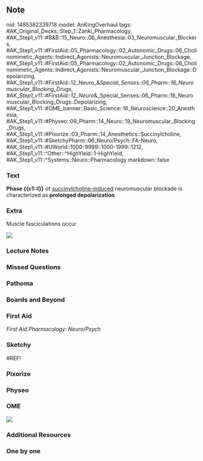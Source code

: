 ## Note
nid: 1485382339718
model: AnKingOverhaul
tags: #AK_Original_Decks::Step_1::Zanki_Pharmacology, #AK_Step1_v11::#B&B::15_Neuro::06_Anesthesia::03_Neuromuscular_Blockers, #AK_Step1_v11::#FirstAid::05_Pharmacology::02_Autonomic_Drugs::06_Cholinomimetic_Agents::Indirect_Agonists::Neuromuscular_Junction_Blockage, #AK_Step1_v11::#FirstAid::05_Pharmacology::02_Autonomic_Drugs::06_Cholinomimetic_Agents::Indirect_Agonists::Neuromuscular_Junction_Blockage::Depolarizing, #AK_Step1_v11::#FirstAid::12_Neuro_&_Special_Senses::06_Pharm::16_Neuromuscular_Blocking_Drugs, #AK_Step1_v11::#FirstAid::12_Neuro_&_Special_Senses::06_Pharm::16_Neuromuscular_Blocking_Drugs::Depolarizing, #AK_Step1_v11::#OME_banner::Basic_Science::16_Neuroscience::20_Anesthesia, #AK_Step1_v11::#Physeo::09_Pharm::14_Neuro::19_Neuromuscular_Blocking_Drugs, #AK_Step1_v11::#Pixorize::03_Pharm::14_Anesthetics::Succinylcholine, #AK_Step1_v11::#SketchyPharm::06_Neuro/Psych::FA-Neuro, #AK_Step1_v11::#UWorld::1000-9999::1000-1999::1212, #AK_Step1_v11::^Other::^HighYield::1-HighYield, #AK_Step1_v11::^Systems::Neuro::Pharmacology
markdown: false

### Text
<div>
  <b>Phase {{c1::I}}</b> of <u>succinylcholine-induced</u>
  neuromuscular blockade is characterized as <b>prolonged
  depolarization</b>
</div>

### Extra
Muscle fasciculations occur
<div><img src="Succinylcholine%20.png"></div>

### Lecture Notes


### Missed Questions


### Pathoma


### Boards and Beyond


### First Aid
<div>
  <i>First Aid Pharmacology: Neuro/Psych</i>
</div>

### Sketchy
#REF!

### Pixorize


### Physeo


### OME
<div class="ome-widget">
  <a href=
  "https://onlinemeded.org/spa/neuroscience/anesthesia/acquire?ref=anki">
  <img src="_OME_AnkiFlashcards_Lesson_5.png"></a>
</div>

### Additional Resources


### One by one

